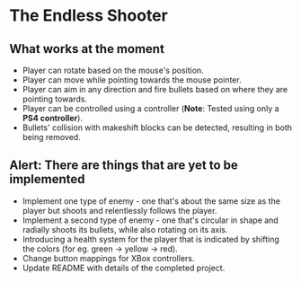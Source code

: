 # The Endless Shooter

## What works at the moment
* Player can rotate based on the mouse's position.
* Player can move while pointing towards the mouse pointer.
* Player can aim in any direction and fire bullets based on where they are pointing towards.
* Player can be controlled using a controller (**Note**: Tested using only a **PS4 controller**).
* Bullets' collision with makeshift blocks can be detected, resulting in both being removed.

## Alert: There are things that are yet to be implemented
* Implement one type of enemy - one that's about the same size as the player but shoots and relentlessly follows the player.
* Implement a second type of enemy - one that's circular in shape and radially shoots its bullets, while also rotating on its axis.
* Introducing a health system for the player that is indicated by shifting the colors (for eg. green &#8594; yellow &#8594; red).
* Change button mappings for XBox controllers.
* Update README with details of the completed project.